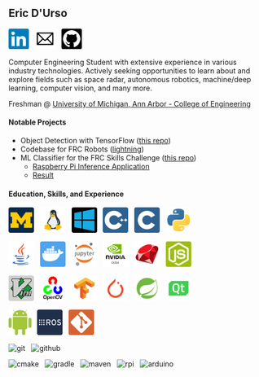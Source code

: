 ## Eric D'Urso

<a href="https://www.linkedin.com/in/edurso/"><img height="40" src="https://github.com/edurso/edurso/blob/new-logos/img/linkedin.png"></a>&nbsp;&nbsp;
<a href="mailto:edurso862@gmail.com"><img height="40" src="https://github.com/edurso/edurso/blob/new-logos/img/email.png"></a>&nbsp;&nbsp;
<a href="https://www.github.com/edurso/"><img height="40" src="https://github.com/edurso/edurso/blob/new-logos/img/github.png"></a>&nbsp;&nbsp;

Computer Engineering Student with extensive experience in various industry technologies.
Actively seeking opportunities to learn about and explore fields such as space radar, autonomous robotics, machine/deep learning, computer vision, and many more.

Freshman @ [University of Michigan, Ann Arbor - College of Engineering](https://www.engin.umich.edu/)

#### Notable Projects

- Object Detection with TensorFlow ([this repo](https://github.com/edurso/obj-detect))
- Codebase for FRC Robots ([lightning](https://github.com/frc-862/lightning))
- ML Classifier for the FRC Skills Challenge ([this repo](https://github.com/frc-862/galactic-search-nb))
  - [Raspberry Pi Inference Application](https://github.com/frc-862/mcqueen-vision)
  - [Result](https://lightningrobotics.smugmug.com/2020-21-Folder/n-jZqhV9/2021---Skills-Challenge-Videos/i-pNbf3jw/A)

#### Education, Skills, and Experience

<a href="https://www.engin.umich.edu/"><img height="50" src="https://github.com/edurso/edurso/blob/new-logos/img/um.png"></a>&nbsp;&nbsp;
<img height="50" src="https://github.com/edurso/edurso/blob/new-logos/img/linux.png">&nbsp;&nbsp;
<img height="50" src="https://github.com/edurso/edurso/blob/new-logos/img/windows.png">&nbsp;&nbsp;
<img height="50" src="https://github.com/edurso/edurso/blob/new-logos/img/cpp.png">&nbsp;&nbsp;
<img height="50" src="https://github.com/edurso/edurso/blob/new-logos/img/c.png">&nbsp;&nbsp;
<img height="50" src="https://github.com/edurso/edurso/blob/new-logos/img/python.png">&nbsp;&nbsp;

<img height="50" src="https://github.com/edurso/edurso/blob/new-logos/img/java.png">&nbsp;&nbsp;
<img height="50" src="https://github.com/edurso/edurso/blob/new-logos/img/docker.png">&nbsp;&nbsp;
<img height="50" src="https://github.com/edurso/edurso/blob/new-logos/img/jupyter.png">&nbsp;&nbsp;
<img height="50" src="https://github.com/edurso/edurso/blob/new-logos/img/cuda.png">&nbsp;&nbsp;
<img height="50" src="https://github.com/edurso/edurso/blob/new-logos/img/ruby.png">&nbsp;&nbsp;
<img height="50" src="https://github.com/edurso/edurso/blob/new-logos/img/node.png">&nbsp;&nbsp;

<img height="50" src="https://github.com/edurso/edurso/blob/new-logos/img/vim.png">&nbsp;&nbsp;
<img height="50" src="https://github.com/edurso/edurso/blob/new-logos/img/opencv.png">&nbsp;&nbsp;
<img height="50" src="https://github.com/edurso/edurso/blob/new-logos/img/tf.png">&nbsp;&nbsp;
<img height="50" src="https://github.com/edurso/edurso/blob/new-logos/img/pytorch.png">&nbsp;&nbsp;
<img height="50" src="https://github.com/edurso/edurso/blob/new-logos/img/spring.png">&nbsp;&nbsp;
<img height="50" src="https://github.com/edurso/edurso/blob/new-logos/img/qt.png">&nbsp;&nbsp;

<img height="50" src="https://github.com/edurso/edurso/blob/new-logos/img/android.png">&nbsp;&nbsp;
<img height="50" src="https://github.com/edurso/edurso/blob/new-logos/img/ros.png">&nbsp;&nbsp;
<img height="50" src="https://github.com/edurso/edurso/blob/new-logos/img/git.png">&nbsp;&nbsp;



![git](https://skillicons.dev/icons?i=git)&nbsp;&nbsp;
![github](https://skillicons.dev/icons?i=github)&nbsp;&nbsp;

![cmake](https://skillicons.dev/icons?i=cmake)&nbsp;&nbsp;
![gradle](https://skillicons.dev/icons?i=gradle)&nbsp;&nbsp;
![maven](https://skillicons.dev/icons?i=maven)&nbsp;&nbsp;
![rpi](https://skillicons.dev/icons?i=raspberrypi)&nbsp;&nbsp;
![arduino](https://skillicons.dev/icons?i=arduino)&nbsp;&nbsp;

